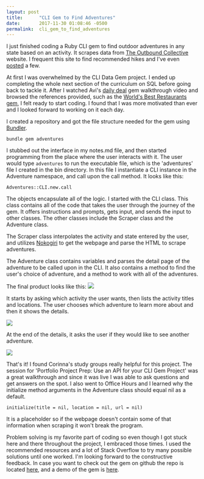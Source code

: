 ```yaml
---
layout: post
title:      "CLI Gem to Find Adventures"
date:       2017-11-30 01:08:46 -0500
permalink:  cli_gem_to_find_adventures
---
```



I just finished coding a Ruby CLI gem to find outdoor adventures in any state based on an activity. It scrapes data from [The Outbound Collective](https://www.theoutbound.com/) website. I frequent this site to find recommended hikes and I've even [posted](https://www.theoutbound.com/aellon) a few. 

At first I was overwhelmed by the CLI Data Gem project. I ended up completing the whole next section of the curriculum on SQL before going back to tackle it. After I watched Avi's [daily deal](https://www.youtube.com/watch?v=_lDExWIhYKI) gem walkthrough video and browsed the references provided, such as the [World's Best Restaurants gem](https://github.com/dannyd4315/worlds-best-restaurants-cli-gem), I felt ready to start coding. I found that I was more motivated than ever and I looked forward to working on it each day. 

I created a repository and got the file structure needed for the gem using [Bundler](http://bundler.io/man/bundle-gem.1.html). 

`bundle gem adventures`

I stubbed out the interface in my notes.md file, and then started programming from the place where the user interacts with it. The user would type `adventures` to run the executable file, which is the 'adventures' file I created in the bin directory. In this file I instantiate a CLI instance in the Adventure namespace, and call upon the call method. It looks like this:

`Adventures::CLI.new.call`

The objects encapsulate all of the logic. I started with the CLI class. This class contains all of the code that takes the user through the journey of the gem. It offers instructions and prompts, gets input, and sends the input to other classes. The other classes include the Scraper class and the Adventure class. 

The Scraper class interpolates the activity and state entered by the user, and utilizes  [Nokogiri](http://www.nokogiri.org/) to get the webpage and parse the HTML to scrape adventures.

The Adventure class contains variables and parses the detail page of the adventure to be called upon in the CLI. It also contains a method to find the user's choice of adventure, and a method to work with all of the adventures. 

The final product looks like this: 
![](https://i.imgur.com/4m9iqZAl.png)

It starts by asking which activity the user wants, then lists the activity titles and locations. The user chooses which adventure to learn more about and then it shows the details.

![](https://i.imgur.com/WhDgchbl.png)

At the end of the details, it asks the user if they would like to see another adventure.

![](https://i.imgur.com/dNl7xIzl.png)

That's it! I found Corinna's study groups really helpful for this project. The session for 'Portfolio Project Prep: Use an API for your CLI Gem Project' was a great walkthrough and since it was live I was able to ask questions and get answers on the spot. I also went to Office Hours and I learned why the initialize method arguments in the Adventure class should equal nil as a default.

`initialize(title = nil, location = nil, url = nil)` 

It is a placeholder so if the webpage doesn't contain some of that information when scraping it won't break the program. 

Problem solving is my favorite part of coding so even though I got stuck here and there throughout the project, I embraced those times. I used the recommended resources and a lot of Stack Overflow to try many possible solutions until one worked. I'm looking forward to the constructive feedback. In case you want to check out the gem on github the repo is located [here](https://github.com/aellonk/adventures), and a demo of the gem is [here](https://vimeo.com/245310033).
